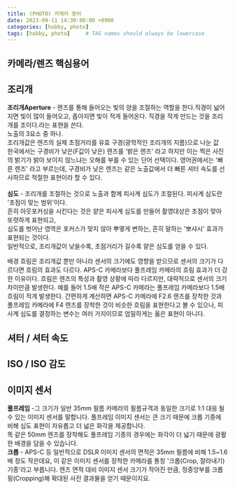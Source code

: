 ```yaml
---
title: (PHOTO) 카메라 용어
date: 2023-09-11 14:30:00:00 +0900
categories: [hobby, photo]
tags: [hobby, photo]     # TAG names should always be lowercase
--- 
```


## 카메라/렌즈 핵심용어
## 조리개
**조리개Aperture** - 렌즈를 통해 들어오는 빛의 양을 조절하는 역할을 한다.직경이 넓어지면 빛이 많이 들어오고, 좁아지면 빛이 적게 들어온다.
직경을 작게 만드는 것을 조리개를 조이다.라는 표현을 쓴다. <br/>
노출의 3요소 중 하나.<br/>
조리개값은 렌즈의 실제 초점거리를 유효 구경(광학적인 조리개의 지름)으로 나눈 값<br/>
한국에서는 구경비가 낮은(F값이 낮은) 렌즈를 '밝은 렌즈' 라고 하지만 
이는 찍은 사진의 밝기가 밝아 보이지 않느냐는 오해를 부를 수 있는 단어 선택이다. 
영어권에서는 '빠른 렌즈' 라고 부르는데, 구경비가 낮은 렌즈는 같은 노출값에서 
더 빠른 셔터 속도를 선사하므로 적절한 표현이라 할 수 있다.<br/> <br/>
**심도** - 조리개를 조절하는 것으로 노출과 함께 피사계 심도가 조절된다. 피사계 심도란 '초점이 맞는 범위'이다. <br/>
흔히 아웃포커싱을 시킨다는 것은 얕은 피사계 심도를 만들어 촬영대상은 초점이 맞아 또렷하게 표현되고, <br/>
심도를 벗어난 영역은 포커스가 맞지 않아 뿌옇게 변하는, 흔히 말하는 '뽀샤시' 효과가 표현되는 것이다. <br/>
일반적으로, 조리개값이 낮을수록, 초점거리가 길수록 얕은 심도를 얻을 수 있다.<br/>

배경 흐림은 조리개값 뿐만 아니라 센서의 크기에도 영향을 받으므로 센서의 크기가 다르다면 흐림의 효과도 다르다. 
APS-C 카메라보다 풀프레임 카메라의 흐림 효과가 더 강한 이유이다. 흐림은 렌즈의 특성과 촬영 상황에 따라 다르지만, 대략적으로 센서의 크기 차이만큼 발생한다. 예를 들어 1.5배 작은 APS-C 카메라는 풀프레임 카메라보다 1.5배 흐림이 적게 발생한다. 간편하게 계산하면 APS-C 카메라에 F2.6 렌즈를 장착한 것과 풀프레임 카메라에 F4 렌즈를 장착한 것이 비슷한 흐림을 표현한다고 볼 수 있으나, 피사계 심도를 결정하는 변수는 여러 가지이므로 엄밀하게는 옳은 표현이 아니다.

## 셔터 / 셔터 속도
## ISO / ISO 감도
## 이미지 센서
**풀프레임** -그 크기가 일반 35mm 필름 카메라의 필름규격과 동일한 크기로 1:1 대응 될 수 있는 이미지 센서를 말합니다.
풀프레임 이미지 센서는 큰 크기 때문에 크롭 기종에 비해 심도 표현이 자유롭고 더 넓은 화각을 제공합니다.<br/> 
똑 같은 50mm 렌즈를 장착해도 풀프레임 기종의 경우에는 화각이 더 넓기 때문에 광활한 배경을 담을 수 있습니다.<br/>
**크롭** - APS-C 등 일반적으로 DSLR 이미지 센서의 면적은 35mm 필름에 비해 1.5~1.6배 정도 작은데요, 이 같은 이미지 센서를 장착한 카메라를 통칭 '크롭(Crop, 잘라내기) 기종'라고 부릅니다. 렌즈 면적 대비 이미지 센서 크기가 작아진 만큼, 정중앙부를 크롭핑(Cropping)해 확대된 사진 결과물을 얻기 때문이지요.



